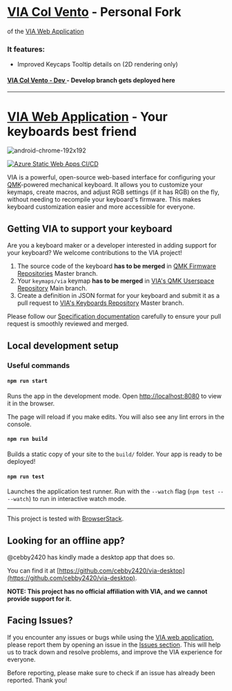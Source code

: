 # [VIA Col Vento](https://talex-tnt.github.io/via-col-vento) - Personal Fork
of the [VIA Web Application](https://usevia.app)

### It features:
- Improved Keycaps Tooltip details on (2D rendering only)

#### [VIA Col Vento - Dev ](https://talex-tnt.github.io/via-col-vento-dev) - Develop branch gets deployed here
---

# [VIA Web Application](https://usevia.app) - Your keyboards best friend

![android-chrome-192x192](https://user-images.githubusercontent.com/1714072/222621960-ddfb8ee6-a486-4c66-8852-b204ba7c807b.png)

[![Azure Static Web Apps CI/CD](https://github.com/the-via/app/actions/workflows/azure.yml/badge.svg)](https://github.com/the-via/app/actions/workflows/azure.yml)

VIA is a powerful, open-source web-based interface for configuring your [QMK](https://qmk.fm)-powered mechanical keyboard. It allows you to customize your keymaps, create macros, and adjust RGB settings (if it has RGB) on the fly, without needing to recompile your keyboard's firmware. This makes keyboard customization easier and more accessible for everyone.

## Getting VIA to support your keyboard

Are you a keyboard maker or a developer interested in adding support for your keyboard? We welcome contributions to the VIA project!

1. The source code of the keyboard **has to be merged** in [QMK Firmware Repositories](https://github.com/qmk/qmk_firmware) Master branch.
2. Your `keymaps/via` keymap **has to be merged** in [VIA's QMK Userspace Repository](https://github.com/the-via/qmk_userspace_via) Main branch.
3. Create a definition in JSON format for your keyboard and submit it as a pull request to [VIA's Keyboards Repository](https://github.com/the-via/keyboards) Master branch.

Please follow our [Specification documentation](https://www.caniusevia.com/docs/specification) carefully to ensure your pull request is smoothly reviewed and merged.

## Local development setup

### Useful commands

#### `npm run start`

Runs the app in the development mode.
Open [http://localhost:8080](http://localhost:8080) to view it in the browser.

The page will reload if you make edits.
You will also see any lint errors in the console.

#### `npm run build`

Builds a static copy of your site to the `build/` folder.
Your app is ready to be deployed!

#### `npm run test`

Launches the application test runner.
Run with the `--watch` flag (`npm test -- --watch`) to run in interactive watch mode.

---

This project is tested with [BrowserStack](https://www.browserstack.com/).

## Looking for an offline app?

@cebby2420 has kindly made a desktop app that does so.

You can find it at [https://github.com/cebby2420/via-desktop](https://github.com/cebby2420/via-desktop).

**NOTE: This project has no official affiliation with VIA, and we cannot provide support for it.**

## Facing Issues?

If you encounter any issues or bugs while using the [VIA web application](https://usevia.app), please report them by opening an issue in the [Issues section](https://github.com/the-via/app/issues). This will help us to track down and resolve problems, and improve the VIA experience for everyone.

Before reporting, please make sure to check if an issue has already been reported. Thank you!

